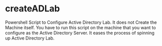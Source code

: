 # createADLab
Powershell Script to Configure Active Directory Lab. It does not Create the Machine itself. You have to run this script on the machine that you want to configure as the Active Directory Server. It eases the process of spinning up Active Directory Lab. 
